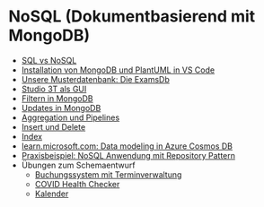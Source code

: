# NoSQL (Dokumentbasierend mit MongoDB)

<ul>
    <li> <a href="01_Sql_vs_Nosql.md">SQL vs NoSQL</a></li>
    <li> <a href="02_Mongodb_Install.md">Installation von MongoDB und PlantUML in VS Code</a></li>
    <li> <a href="03_MongoDb_Examsdb.md">Unsere Musterdatenbank: Die ExamsDb</a></li>
    <li> <a href="04_Studio3T.md">Studio 3T als GUI</a></li>
    <li> <a href="05_MongoDb_Find.md">Filtern in MongoDB</a></li>
    <li> <a href="06_MongoDb_Update.md">Updates in MongoDB</a></li>
    <li> <a href="07_MongoDb_Aggregate.md">Aggregation und Pipelines</a></li>
    <li> <a href="08_MongoDb_InsertDelete.md">Insert und Delete</a></li>
    <li> <a href="09_MongoDb_Index.md">Index</a></li>
    <li> <a href="https://learn.microsoft.com/en-us/azure/cosmos-db/nosql/modeling-data">learn.microsoft.com: Data modeling in Azure Cosmos DB</a></li>
    <li> <a href="Projekt%20Pruefungsverwaltung">Praxisbeispiel: NoSQL Anwendung mit Repository Pattern</a></li>
    <li> 
    Übungen zum Schemaentwurf
    <ul>
    <li><a href="Uebungen%20Modelling/Terminverwaltung.md">Buchungssystem mit Terminverwaltung</a></li>
    <li><a href="Uebungen%20Modelling/HealthChecker.md">COVID Health Checker</a></li>
    <li><a href="Uebungen%20Modelling/Kalender.md">Kalender</a></li>
    </ul>
    </li>
</ul>